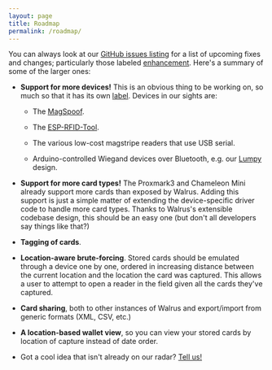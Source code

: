 ```yaml
---
layout: page
title: Roadmap
permalink: /roadmap/
---
```


You can always look at our [GitHub issues listing](https://github.com/megabug/Walrus/issues) for a list of upcoming fixes and changes; particularly those labeled [enhancement](https://github.com/megabug/Walrus/issues?q=is%3Aissue+is%3Aopen+label%3Aenhancement). Here's a summary of some of the larger ones:

- **Support for more devices!** This is an obvious thing to be working on, so much so that it has its own [label](https://github.com/megabug/Walrus/issues?q=is%3Aissue+is%3Aopen+label%3Adevice-support). Devices in our sights are:

  - The [MagSpoof](https://samy.pl/magspoof/).

  - The [ESP-RFID-Tool](https://github.com/rfidtool/ESP-RFID-Tool).

  - The various low-cost magstripe readers that use USB serial.

  - Arduino-controlled Wiegand devices over Bluetooth, e.g. our [Lumpy](/lumpy/) design.

- **Support for more card types!** The Proxmark3 and Chameleon Mini already support more cards than exposed by Walrus. Adding this support is just a simple matter of extending the device-specific driver code to handle more card types. Thanks to Walrus's extensible codebase design, this should be an easy one (but don't all developers say things like that?)

- **Tagging of cards**.

- **Location-aware brute-forcing**. Stored cards should be emulated through a device one by one, ordered in increasing distance between the current location and the location the card was captured. This allows a user to attempt to open a reader in the field given all the cards they've captured.

- **Card sharing**, both to other instances of Walrus and export/import from generic formats (XML, CSV, etc.)

- **A location-based wallet view**, so you can view your stored cards by location of capture instead of date order.

- Got a cool idea that isn't already on our radar? [Tell us!](https://github.com/megabug/Walrus/issues/new?labels=enhancement)
